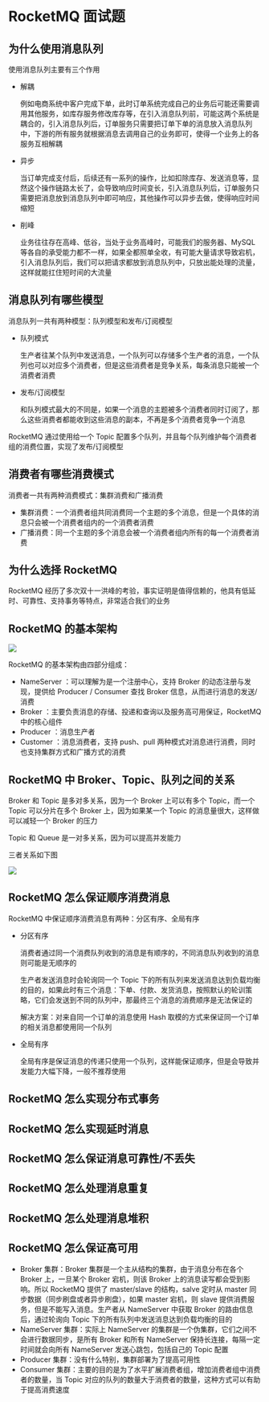 # RocketMQ 面试题

## 为什么使用消息队列

使用消息队列主要有三个作用

- 解耦

  例如电商系统中客户完成下单，此时订单系统完成自己的业务后可能还需要调用其他服务，如库存服务修改库存等，在引入消息队列前，可能这两个系统是耦合的，引入消息队列后，订单服务只需要把订单下单的消息放入消息队列中，下游的所有服务就根据消息去调用自己的业务即可，使得一个业务上的各服务互相解耦

- 异步

  当订单完成支付后，后续还有一系列的操作，比如扣除库存、发送消息等，显然这个操作链路太长了，会导致响应时间变长，引入消息队列后，订单服务只需要把消息放到消息队列中即可响应，其他操作可以异步去做，使得响应时间缩短

- 削峰

  业务往往存在高峰、低谷，当处于业务高峰时，可能我们的服务器、MySQL 等各自的承受能力都不一样，如果全都照单全收，有可能大量请求导致宕机，引入消息队列后，我们可以把请求都放到消息队列中，只放出能处理的流量，这样就能扛住短时间的大流量



## 消息队列有哪些模型

消息队列一共有两种模型：队列模型和发布/订阅模型

- 队列模式

  生产者往某个队列中发送消息，一个队列可以存储多个生产者的消息，一个队列也可以对应多个消费者，但是这些消费者是竞争关系，每条消息只能被一个消费者消费

- 发布/订阅模型

  和队列模式最大的不同是，如果一个消息的主题被多个消费者同时订阅了，那么这些消费者都能收到这些消息的副本，不再是多个消费者竞争一个消息



RocketMQ 通过使用给一个 Topic 配置多个队列，并且每个队列维护每个消费者组的消费位置，实现了发布/订阅模型



## 消费者有哪些消费模式

消费者一共有两种消费模式：集群消费和广播消费

- 集群消费：一个消费者组共同消费同一个主题的多个消息，但是一个具体的消息只会被一个消费者组内的一个消费者消费
- 广播消费：同一个主题的多个消息会被一个消费者组内所有的每一个消费者消费



## 为什么选择 RocketMQ

RocketMQ 经历了多次双十一洪峰的考验，事实证明是值得信赖的，他具有低延时、可靠性、支持事务等特点，非常适合我们的业务



## RocketMQ 的基本架构

![](https://wingbun-notes-image.oss-cn-guangzhou.aliyuncs.com/images/20220617221818.png)

RocketMQ 的基本架构由四部分组成：

- NameServer ：可以理解为是一个注册中心，支持 Broker 的动态注册与发现，提供给 Producer / Consumer 查找 Broker 信息，从而进行消息的发送/消费
- Broker ：主要负责消息的存储、投递和查询以及服务高可用保证，RocketMQ 中的核心组件
- Producer ：消息生产者
- Customer ：消息消费者，支持 push、pull 两种模式对消息进行消费，同时也支持集群方式和广播方式的消费



## RocketMQ 中 Broker、Topic、队列之间的关系

Broker 和 Topic 是多对多关系，因为一个 Broker 上可以有多个 Topic，而一个 Topic 可以分片在多个 Broker 上，因为如果某一个 Topic 的消息量很大，这样做可以减轻一个 Broker 的压力

Topic 和 Queue 是一对多关系，因为可以提高并发能力

三者关系如下图

![](https://wingbun-notes-image.oss-cn-guangzhou.aliyuncs.com/images/20220622230810.png)



## RocketMQ 怎么保证顺序消费消息

RocketMQ 中保证顺序消费消息有两种：分区有序、全局有序



- 分区有序

  消费者通过同一个消费队列收到的消息是有顺序的，不同消息队列收到的消息则可能是无顺序的

  生产者发送消息时会轮询同一个 Topic 下的所有队列来发送消息达到负载均衡的目的，如果此时有三个消息：下单、付款、发货消息，按照默认的轮训策略，它们会发送到不同的队列中，那最终三个消息的消费顺序是无法保证的

  解决方案：对来自同一个订单的消息使用 Hash 取模的方式来保证同一个订单的相关消息都使用同一个队列



- 全局有序

  全局有序是保证消息的传递只使用一个队列，这样能保证顺序，但是会导致并发能力大幅下降，一般不推荐使用



## RocketMQ 怎么实现分布式事务



## RocketMQ 怎么实现延时消息



## RocketMQ 怎么保证消息可靠性/不丢失



## RocketMQ 怎么处理消息重复



## RocketMQ 怎么处理消息堆积



## RocketMQ 怎么保证高可用

- Broker 集群：Broker 集群是一个主从结构的集群，由于消息分布在各个 Broker 上，一旦某个 Broker 宕机，则该 Broker 上的消息读写都会受到影响。所以 RocketMQ 提供了 master/slave 的结构，salve 定时从 master 同步数据（同步刷盘或者异步刷盘），如果 master 宕机，则 slave 提供消费服务，但是不能写入消息。生产者从 NameServer 中获取 Broker 的路由信息后，通过轮询向 Topic 下的所有队列中发送消息达到负载均衡的目的
- NameServer 集群：实际上 NameServer 的集群是一个伪集群，它们之间不会进行数据同步，是所有 Broker 和所有 NameServer 保持长连接，每隔一定时间就会向所有 NameServer 发送心跳包，包括自己的 Topic 配置
- Producer 集群：没有什么特别，集群部署为了提高可用性
- Consumer 集群：主要的目的是为了水平扩展消费者组，增加消费者组中消费者的数量，当 Topic 对应的队列的数量大于消费者的数量，这种方式可以有助于提高消费速度
